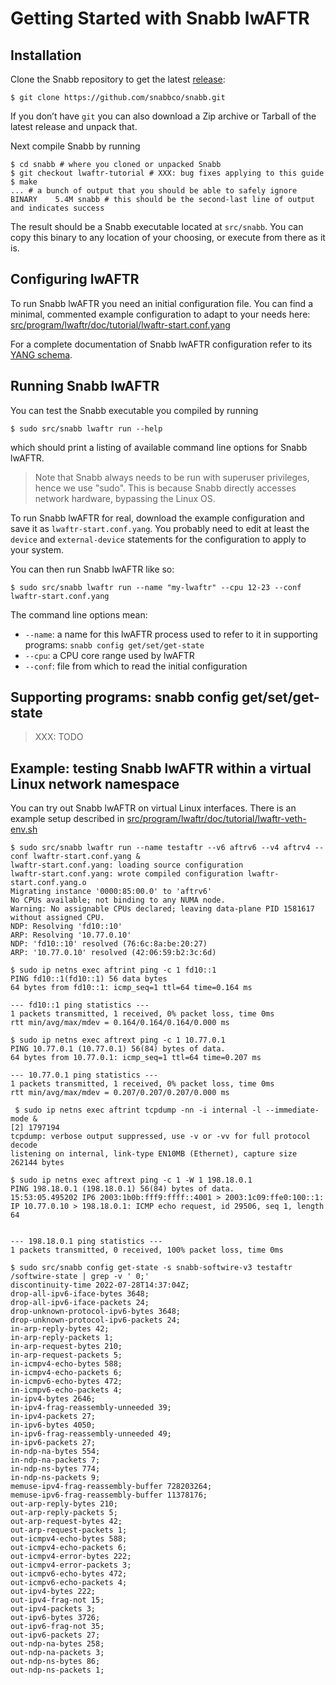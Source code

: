 # Getting Started with Snabb lwAFTR

## Installation

Clone the Snabb repository to get the latest [release](https://github.com/snabbco/snabb/releases/):

```
$ git clone https://github.com/snabbco/snabb.git
```

If you don’t have `git` you can also download a Zip archive or Tarball of the latest release and unpack that.

Next compile Snabb by running

```
$ cd snabb # where you cloned or unpacked Snabb
$ git checkout lwaftr-tutorial # XXX: bug fixes applying to this guide
$ make
... # a bunch of output that you should be able to safely ignore
BINARY    5.4M snabb # this should be the second-last line of output and indicates success
```

The result should be a Snabb executable located at `src/snabb`.
You can copy this binary to any location of your choosing, or execute from there as it is.

## Configuring lwAFTR

To run Snabb lwAFTR you need an initial configuration file.
You can find a minimal, commented example configuration to adapt to your needs here:
[src/program/lwaftr/doc/tutorial/lwaftr-start.conf.yang](lwaftr-start.conf.yang)

For a complete documentation of Snabb lwAFTR configuration refer to its [YANG schema](https://github.com/snabbco/snabb/blob/master/src/lib/yang/snabb-softwire-v3.yang).

## Running Snabb lwAFTR

You can test the Snabb executable you compiled by running
```
$ sudo src/snabb lwaftr run --help
```
which should print a listing of available command line options for Snabb lwAFTR.

> Note that Snabb always needs to be run with superuser privileges, hence we use "sudo".
> This is because Snabb directly accesses network hardware, bypassing the Linux OS.

To run Snabb lwAFTR for real, download the example configuration and save it as `lwaftr-start.conf.yang`.
You probably need to edit at least the `device` and `external-device` statements for the configuration to apply
to your system.

You can then run Snabb lwAFTR like so:

```
$ sudo src/snabb lwaftr run --name "my-lwaftr" --cpu 12-23 --conf lwaftr-start.conf.yang
```

The command line options mean:

 - `--name`: a name for this lwAFTR process used to refer to it in supporting programs: `snabb config get/set/get-state`
 - `--cpu`: a CPU core range used by lwAFTR
 - `--conf`: file from which to read the initial configuration

## Supporting programs: snabb config get/set/get-state

> XXX: TODO

## Example: testing Snabb lwAFTR within a virtual Linux network namespace

You can try out Snabb lwAFTR on virtual Linux interfaces.
There is an example setup described in [src/program/lwaftr/doc/tutorial/lwaftr-veth-env.sh](lwaftr-veth-env.sh)

```
$ sudo src/snabb lwaftr run --name testaftr --v6 aftrv6 --v4 aftrv4 --conf lwaftr-start.conf.yang &
lwaftr-start.conf.yang: loading source configuration
lwaftr-start.conf.yang: wrote compiled configuration lwaftr-start.conf.yang.o
Migrating instance '0000:85:00.0' to 'aftrv6'
No CPUs available; not binding to any NUMA node.
Warning: No assignable CPUs declared; leaving data-plane PID 1581617 without assigned CPU.
NDP: Resolving 'fd10::10'
ARP: Resolving '10.77.0.10'
NDP: 'fd10::10' resolved (76:6c:8a:be:20:27)
ARP: '10.77.0.10' resolved (42:06:59:b2:3c:6d)
```

```
$ sudo ip netns exec aftrint ping -c 1 fd10::1
PING fd10::1(fd10::1) 56 data bytes
64 bytes from fd10::1: icmp_seq=1 ttl=64 time=0.164 ms

--- fd10::1 ping statistics ---
1 packets transmitted, 1 received, 0% packet loss, time 0ms
rtt min/avg/max/mdev = 0.164/0.164/0.164/0.000 ms
```

```
$ sudo ip netns exec aftrext ping -c 1 10.77.0.1
PING 10.77.0.1 (10.77.0.1) 56(84) bytes of data.
64 bytes from 10.77.0.1: icmp_seq=1 ttl=64 time=0.207 ms

--- 10.77.0.1 ping statistics ---
1 packets transmitted, 1 received, 0% packet loss, time 0ms
rtt min/avg/max/mdev = 0.207/0.207/0.207/0.000 ms
```

```
 $ sudo ip netns exec aftrint tcpdump -nn -i internal -l --immediate-mode &
[2] 1797194
tcpdump: verbose output suppressed, use -v or -vv for full protocol decode
listening on internal, link-type EN10MB (Ethernet), capture size 262144 bytes

$ sudo ip netns exec aftrext ping -c 1 -W 1 198.18.0.1
PING 198.18.0.1 (198.18.0.1) 56(84) bytes of data.
15:53:05.495202 IP6 2003:1b0b:fff9:ffff::4001 > 2003:1c09:ffe0:100::1: IP 10.77.0.10 > 198.18.0.1: ICMP echo request, id 29506, seq 1, length 64


--- 198.18.0.1 ping statistics ---
1 packets transmitted, 0 received, 100% packet loss, time 0ms
```

```
$ sudo src/snabb config get-state -s snabb-softwire-v3 testaftr /softwire-state | grep -v ' 0;'
discontinuity-time 2022-07-28T14:37:04Z;
drop-all-ipv6-iface-bytes 3648;
drop-all-ipv6-iface-packets 24;
drop-unknown-protocol-ipv6-bytes 3648;
drop-unknown-protocol-ipv6-packets 24;
in-arp-reply-bytes 42;
in-arp-reply-packets 1;
in-arp-request-bytes 210;
in-arp-request-packets 5;
in-icmpv4-echo-bytes 588;
in-icmpv4-echo-packets 6;
in-icmpv6-echo-bytes 472;
in-icmpv6-echo-packets 4;
in-ipv4-bytes 2646;
in-ipv4-frag-reassembly-unneeded 39;
in-ipv4-packets 27;
in-ipv6-bytes 4050;
in-ipv6-frag-reassembly-unneeded 49;
in-ipv6-packets 27;
in-ndp-na-bytes 554;
in-ndp-na-packets 7;
in-ndp-ns-bytes 774;
in-ndp-ns-packets 9;
memuse-ipv4-frag-reassembly-buffer 728203264;
memuse-ipv6-frag-reassembly-buffer 11378176;
out-arp-reply-bytes 210;
out-arp-reply-packets 5;
out-arp-request-bytes 42;
out-arp-request-packets 1;
out-icmpv4-echo-bytes 588;
out-icmpv4-echo-packets 6;
out-icmpv4-error-bytes 222;
out-icmpv4-error-packets 3;
out-icmpv6-echo-bytes 472;
out-icmpv6-echo-packets 4;
out-ipv4-bytes 222;
out-ipv4-frag-not 15;
out-ipv4-packets 3;
out-ipv6-bytes 3726;
out-ipv6-frag-not 35;
out-ipv6-packets 27;
out-ndp-na-bytes 258;
out-ndp-na-packets 3;
out-ndp-ns-bytes 86;
out-ndp-ns-packets 1;
```
